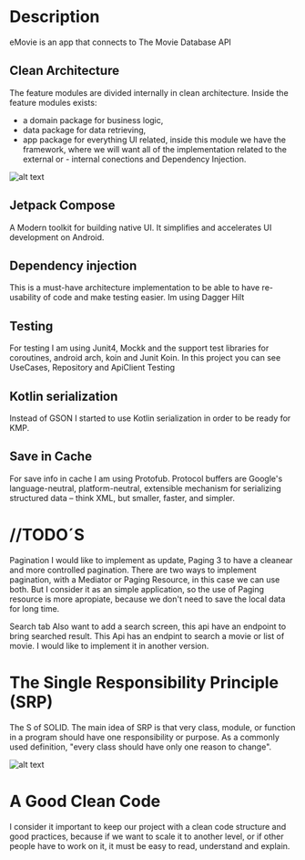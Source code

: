  # Description #
eMovie is an app that connects to The Movie Database API 

## Clean Architecture ##
The feature modules are divided internally in clean architecture. Inside the feature modules exists:

- a domain package for business logic,
- data package for data retrieving,
- app package for everything UI related, inside this module we have the framework, where we will want all of the implementation related to the external or  - internal conections and Dependency Injection.

![alt text](https://erikjhordan-rey.github.io/images/2016/1/clean_archi.png)

## Jetpack Compose ##

A Modern toolkit for building native UI. It simplifies and accelerates UI development on Android.

## Dependency injection ##
This is a must-have architecture implementation to be able to have re-usability of code and make testing easier. Im using Dagger Hilt

## Testing ##
For testing I am using Junit4, Mockk and the support test libraries for coroutines, android arch, koin and Junit Koin. In this project you can see UseCases, Repository and ApiClient Testing

## Kotlin serialization ##
Instead of GSON I started to use Kotlin serialization in order to be ready for KMP.

## Save in Cache ##
For save info in cache I am using Protofub. Protocol buffers are Google's language-neutral, platform-neutral, extensible mechanism for serializing structured data – think XML, but smaller, faster, and simpler. 

# //TODO´S #

Pagination
I would like to implement as update, Paging 3 to have a cleanear and more controlled pagination. There are two ways to implement pagination, with a Mediator or Paging Resource, in this case we can use both. But I consider it as an simple application, so the use of Paging resource is more apropiate, because we don't need to save the local data for long time.

Search tab
Also want to add a search screen, this api have an endpoint to bring searched result. This Api has an endpint to search a movie or list of movie. I would like to implement it in another version.

# The Single Responsibility Principle (SRP) #

The S of SOLID. The main idea of SRP is that very class, module, or function in a program should have one responsibility or purpose. As a commonly used definition, "every class should have only one reason to change".

![alt text](https://miro.medium.com/max/1191/1*JbfRQ05jyfBsO9glDl9E4w.png)

# A Good Clean Code #

I consider it important to keep our project with a clean code structure and good practices, because if we want to scale it to another level, or if other people have to work on it, it must be easy to read, understand and explain.

